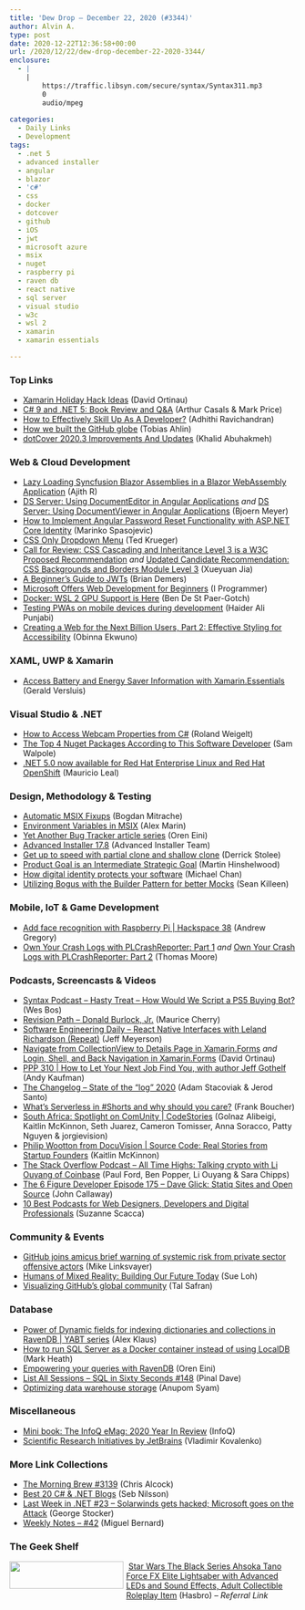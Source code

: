 ```yaml
---
title: 'Dew Drop – December 22, 2020 (#3344)'
author: Alvin A.
type: post
date: 2020-12-22T12:36:58+00:00
url: /2020/12/22/dew-drop-december-22-2020-3344/
enclosure:
  - |
    |
        https://traffic.libsyn.com/secure/syntax/Syntax311.mp3
        0
        audio/mpeg
        
categories:
  - Daily Links
  - Development
tags:
  - .net 5
  - advanced installer
  - angular
  - blazor
  - 'c#'
  - css
  - docker
  - dotcover
  - github
  - iOS
  - jwt
  - microsoft azure
  - msix
  - nuget
  - raspberry pi
  - raven db
  - react native
  - sql server
  - visual studio
  - w3c
  - wsl 2
  - xamarin
  - xamarin essentials

---
```

### <a name="top"></a>Top Links

  * <a href="https://devblogs.microsoft.com/xamarin/xamarin-holiday-season-hack-ideas/?WT.mc_id=DOP-MVP-4025064" target="_blank" rel="noopener">Xamarin Holiday Hack Ideas</a> (David Ortinau)
  * <a href="https://www.infoq.com/articles/book-interview-mark-price/?utm_campaign=infoq_content&utm_source=infoq&utm_medium=feed&utm_term=global" target="_blank" rel="noopener">C# 9 and .NET 5: Book Review and Q&A</a> (Arthur Casals & Mark Price)
  * <a href="https://medium.com/@adhithiravi/how-to-effectively-skill-up-as-a-developer-aa4cf76727b5?source=rss-d557f5db78e7------2" target="_blank" rel="noopener">How to Effectively Skill Up As A Developer?</a> (Adhithi Ravichandran)
  * <a href="https://github.blog/2020-12-21-how-we-built-the-github-globe/" target="_blank" rel="noopener">How we built the GitHub globe</a> (Tobias Ahlin)
  * <a href="https://blog.jetbrains.com/dotnet/2020/12/21/dotcover-2020-3-improvements-and-updates/" target="_blank" rel="noopener">dotCover 2020.3 Improvements And Updates</a> (Khalid Abuhakmeh)



### <a name="web"></a>Web & Cloud Development

  * <a href="https://www.syncfusion.com/blogs/post/lazy-loading-syncfusion-blazor-assemblies-in-a-blazor-webassembly-application.aspx" target="_blank" rel="noopener">Lazy Loading Syncfusion Blazor Assemblies in a Blazor WebAssembly Application</a> (Ajith R)
  * <a href="https://www.textcontrol.com/blog/2020/12/21/ds-server-using-documenteditor-in-angular-applications/" target="_blank" rel="noopener">DS Server: Using DocumentEditor in Angular Applications</a> _and_ <a href="https://www.textcontrol.com/blog/2020/12/21/ds-server-using-documentviewer-in-angular-applications/" target="_blank" rel="noopener">DS Server: Using DocumentViewer in Angular Applications</a> (Bjoern Meyer)
  * <a href="https://code-maze.com/angular-password-reset-functionality-with-aspnet-identity/" target="_blank" rel="noopener">How to Implement Angular Password Reset Functionality with ASP.NET Core Identity</a> (Marinko Spasojevic)
  * <a href="https://rimdev.io/css-only-dropdown-menu/" target="_blank" rel="noopener">CSS Only Dropdown Menu</a> (Ted Krueger)
  * <a href="https://www.w3.org/blog/news/archives/8834" target="_blank" rel="noopener">Call for Review: CSS Cascading and Inheritance Level 3 is a W3C Proposed Recommendation</a> _and_ <a href="https://www.w3.org/blog/news/archives/8836" target="_blank" rel="noopener">Updated Candidate Recommendation: CSS Backgrounds and Borders Module Level 3</a> (Xueyuan Jia)
  * <a href="https://developer.okta.com/blog/2020/12/21/beginners-guide-to-jwt" target="_blank" rel="noopener">A Beginner&#8217;s Guide to JWTs</a> (Brian Demers)
  * <a href="http://www.i-programmer.info/news/87-web-development/14231-microsoft-offers-web-development-for-beginners.html" target="_blank" rel="noopener">Microsoft Offers Web Development for Beginners</a> (I Programmer)
  * <a href="https://www.docker.com/blog/wsl-2-gpu-support-is-here/" target="_blank" rel="noopener">Docker: WSL 2 GPU Support is Here</a> (Ben De St Paer-Gotch)
  * <a href="https://dev.to/haideralipunjabi/testing-pwas-on-mobile-devices-during-development-22mm" target="_blank" rel="noopener">Testing PWAs on mobile devices during development</a> (Haider Ali Punjabi)
  * <a href="https://www.telerik.com/blogs/creating-web-next-billion-users-part-effective-styling-for-accessibility" target="_blank" rel="noopener">Creating a Web for the Next Billion Users, Part 2: Effective Styling for Accessibility</a> (Obinna Ekwuno)



### <a name="silverlight"></a>XAML, UWP & Xamarin

  * <a href="https://www.youtube.com/watch?v=D1O_xkNgBXU" target="_blank" rel="noopener">Access Battery and Energy Saver Information with Xamarin.Essentials</a> (Gerald Versluis)



### <a name="dotnet"></a>Visual Studio & .NET

  * <a href="https://weblogs.asp.net:443/rweigelt/how-to-access-webcam-properties-from-c?WT.mc_id=DOP-MVP-4025064" target="_blank" rel="noopener">How to Access Webcam Properties from C#</a> (Roland Weigelt)
  * <a href="https://hackernoon.com/the-top-4-nuget-packages-according-to-this-software-developer-r53c3150?source=rss" target="_blank" rel="noopener">The Top 4 Nuget Packages According to This Software Developer</a> (Sam Walpole)
  * <a href="https://developers.redhat.com/blog/2020/12/22/net-5-0-now-available-for-red-hat-enterprise-linux-and-red-hat-openshift/" target="_blank" rel="noopener">.NET 5.0 now available for Red Hat Enterprise Linux and Red Hat OpenShift</a> (Mauricio Leal)



### <a name="design"></a>Design, Methodology & Testing

  * <a href="https://www.advancedinstaller.com/smart-psf-msix-fixups.html" target="_blank" rel="noopener">Automatic MSIX Fixups</a> (Bogdan Mitrache)
  * <a href="https://www.advancedinstaller.com/environment-variables-types-in-msix.html" target="_blank" rel="noopener">Environment Variables in MSIX</a> (Alex Marin)
  * <a href="http://feedproxy.google.com/~r/AyendeRahien/~3/f32wxKVa0Z8/yet-another-bug-tracker-article-series" target="_blank" rel="noopener">Yet Another Bug Tracker article series</a> (Oren Eini)
  * <a href="https://www.advancedinstaller.com/release-17.8.html" target="_blank" rel="noopener">Advanced Installer 17.8</a> (Advanced Installer Team)
  * <a href="https://github.blog/2020-12-21-get-up-to-speed-with-partial-clone-and-shallow-clone/" target="_blank" rel="noopener">Get up to speed with partial clone and shallow clone</a> (Derrick Stolee)
  * <a href="https://nkdagility.com/blog/product-goal-is-an-intermediate-strategic-goal/" target="_blank" rel="noopener">Product Goal is an Intermediate Strategic Goal</a> (Martin Hinshelwood)
  * <a href="https://stackoverflow.blog/2020/12/21/how-digital-identity-protects-your-software/" target="_blank" rel="noopener">How digital identity protects your software</a> (Michael Chan)
  * <a href="https://seankilleen.com/2020/12/utilizing-the-builder-pattern-and-bogus-for-better-supporting-test-objects/" target="_blank" rel="noopener">Utilizing Bogus with the Builder Pattern for better Mocks</a> (Sean Killeen)



### <a name="mobile"></a>Mobile, IoT & Game Development

  * <a href="https://www.raspberrypi.org/blog/add-face-recognition-with-raspberry-pi-hackspace-38/" target="_blank" rel="noopener">Add face recognition with Raspberry Pi | Hackspace 38</a> (Andrew Gregory)
  * <a href="https://www.bignerdranch.com/blog/own-your-crash-logs-with-plcrashreporter-part-1/" target="_blank" rel="noopener">Own Your Crash Logs with PLCrashReporter: Part 1</a> _and_ <a href="https://www.bignerdranch.com/blog/own-your-crash-logs-with-plcrashreporter-part-2/" target="_blank" rel="noopener">Own Your Crash Logs with PLCrashReporter: Part 2</a> (Thomas Moore)



### <a name="podcasts"></a>Podcasts, Screencasts & Videos

  * <a href="https://traffic.libsyn.com/secure/syntax/Syntax311.mp3" target="_blank" rel="noopener">Syntax Podcast &#8211; Hasty Treat &#8211; How Would We Script a PS5 Buying Bot?</a> (Wes Bos)
  * <a href="https://revisionpath.com/donald-burdock-jr" target="_blank" rel="noopener">Revision Path &#8211; Donald Burlock, Jr.</a> (Maurice Cherry)
  * <a href="https://softwareengineeringdaily.com/2020/12/21/react-native-interfaces-with-leland-richardson-repeat/?utm_source=rss&utm_medium=rss&utm_campaign=react-native-interfaces-with-leland-richardson-repeat" target="_blank" rel="noopener">Software Engineering Daily &#8211; React Native Interfaces with Leland Richardson (Repeat)</a> (Jeff Meyerson)
  * <a href="https://www.youtube.com/watch?v=MSRywwCPszI" target="_blank" rel="noopener">Navigate from CollectionView to Details Page in Xamarin.Forms</a> _and_ <a href="https://www.youtube.com/watch?v=f1uYhDjvem4" target="_blank" rel="noopener">Login, Shell, and Back Navigation in Xamarin.Forms</a> (David Ortinau)
  * <a href="https://peopleandprojectspodcast.libsyn.com/ppp-310-how-to-let-your-next-job-find-you-with-author-jeff-gothelf" target="_blank" rel="noopener">PPP 310 | How to Let Your Next Job Find You, with author Jeff Gothelf</a> (Andy Kaufman)
  * <a href="https://changelog.com/podcast/425" target="_blank" rel="noopener">The Changelog &#8211; State of the “log” 2020</a> (Adam Stacoviak & Jerod Santo)
  * <a href="http://www.youtube.com/watch?v=_Dz9D-uO8wk" target="_blank" rel="noopener">What&#8217;s Serverless in #Shorts and why should you care?</a> (Frank Boucher)
  * <a href="https://channel9.msdn.com/Shows/CodeStories/South-Africa-Spotlight-on-ComUnity?WT.mc_id=DOP-MVP-4025064" target="_blank" rel="noopener">South Africa: Spotlight on ComUnity | CodeStories</a> (Golnaz Alibeigi, Kaitlin McKinnon, Seth Juarez, Cameron Tomisser, Anna Soracco, Patty Nguyen & jorgievision)
  * <a href="https://channel9.msdn.com/Shows/Source-Code-Real-Stories-from-Startup-Founders/Philip-Wootton-from-DocuVision?WT.mc_id=DOP-MVP-4025064" target="_blank" rel="noopener">Philip Wootton from DocuVision | Source Code: Real Stories from Startup Founders</a> (Kaitlin McKinnon)
  * <a href="https://the-stack-overflow-podcast.simplecast.com/episodes/all-time-highs-talking-crypto-with-li-oyang-of-coinbase-J3DMOGqq" target="_blank" rel="noopener">The Stack Overflow Podcast &#8211; All Time Highs: Talking crypto with Li Ouyang of Coinbase</a> (Paul Ford, Ben Popper, Li Ouyang & Sara Chipps)
  * <a href="https://6figuredev.com/podcast/episode-175-dave-glick-statiq-sites-and-open-source/" target="_blank" rel="noopener">The 6 Figure Developer Episode 175 – Dave Glick: Statiq Sites and Open Source</a> (John Callaway)
  * <a href="https://www.telerik.com/blogs/10-best-podcasts-web-designers-developers-digital-professionals" target="_blank" rel="noopener">10 Best Podcasts for Web Designers, Developers and Digital Professionals</a> (Suzanne Scacca)



### <a name="events"></a>Community & Events

  * <a href="https://github.blog/2020-12-21-github-joins-amicus-brief-warning-of-systemic-risk-from-private-sector-offensive-actors/" target="_blank" rel="noopener">GitHub joins amicus brief warning of systemic risk from private sector offensive actors</a> (Mike Linksvayer)
  * <a href="https://techcommunity.microsoft.com/t5/mixed-reality-blog/guest-blog-humans-of-mixed-reality-building-our-future-today/ba-p/2002109?WT.mc_id=DOP-MVP-4025064" target="_blank" rel="noopener">Humans of Mixed Reality: Building Our Future Today</a> (Sue Loh)
  * <a href="https://github.blog/2020-12-21-visualizing-githubs-global-community/" target="_blank" rel="noopener">Visualizing GitHub’s global community</a> (Tal Safran)



### <a name="sql"></a>Database

  * <a href="https://alex-klaus.com/ravendb-yabt-dynamic-fields/" target="_blank" rel="noopener">Power of Dynamic fields for indexing dictionaries and collections in RavenDB | YABT series</a> (Alex Klaus)
  * <a href="https://markheath.net/post/sql-docker-localdb" target="_blank" rel="noopener">How to run SQL Server as a Docker container instead of using LocalDB</a> (Mark Heath)
  * <a href="http://feedproxy.google.com/~r/AyendeRahien/~3/OdnI8IhgVNw/empowering-your-queries-with-ravendb" target="_blank" rel="noopener">Empowering your queries with RavenDB</a> (Oren Eini)
  * <a href="https://blog.sqlauthority.com/2020/12/22/list-all-sessions-sql-in-sixty-seconds-148/?utm_source=rss&utm_medium=rss&utm_campaign=list-all-sessions-sql-in-sixty-seconds-148" target="_blank" rel="noopener">List All Sessions – SQL in Sixty Seconds #148</a> (Pinal Dave)
  * <a href="https://netflixtechblog.com/optimizing-data-warehouse-storage-7b94a48fdcbe?source=rss----2615bd06b42e---4" target="_blank" rel="noopener">Optimizing data warehouse storage</a> (Anupom Syam)



### <a name="misc"></a>Miscellaneous

  * <a href="https://www.infoq.com/minibooks/2020-year-review/?utm_campaign=infoq_content&utm_source=infoq&utm_medium=feed&utm_term=global" target="_blank" rel="noopener">Mini book: The InfoQ eMag: 2020 Year In Review</a> (InfoQ)
  * <a href="https://blog.jetbrains.com/blog/2020/12/21/scientific-research-initiatives-by-jetbrains/" target="_blank" rel="noopener">Scientific Research Initiatives by JetBrains</a> (Vladimir Kovalenko)



### <a name="links"></a>More Link Collections

  * <a href="http://feedproxy.google.com/~r/ReflectivePerspective/~3/DuNk5bOAV4g/" target="_blank" rel="noopener">The Morning Brew #3139</a> (Chris Alcock)
  * <a href="https://dev.to/sebnilsson/best-20-c-net-blogs-14n6" target="_blank" rel="noopener">Best 20 C# & .NET Blogs</a> (Seb Nilsson)
  * <a href="https://georgestocker.com/2020/12/21/last-week-in-net-23-solarwinds-gets-hacked-microsoft-goes-on-the-attack/" target="_blank" rel="noopener">Last Week in .NET #23 – Solarwinds gets hacked; Microsoft goes on the Attack</a> (George Stocker)
  * <a href="https://blog.miguelbernard.com/weekly-notes-41-2/" target="_blank" rel="noopener">Weekly Notes &#8211; #42</a> (Miguel Bernard)



### <a name="shelf"></a>The Geek Shelf

<a href="https://www.amazon.com/gp/product/B08F2RFG8Z?tag=amavin-20" target="_blank" rel="noopener"><img loading="lazy" decoding="async" width="200" height="48" align="left" style="margin: 0px 5px 10px 0px; border: 0px currentcolor; border-image: none; float: left; display: inline; background-image: none;" src="https://m.media-amazon.com/images/I/31tWnTD+ehL._AC_SL260_.jpg" border="0" /></a>&nbsp;<a href="https://www.amazon.com/gp/product/B08F2RFG8Z?tag=amavin-20" target="_blank" rel="noopener">Star Wars The Black Series Ahsoka Tano Force FX Elite Lightsaber with Advanced LEDs and Sound Effects, Adult Collectible Roleplay Item</a> (Hasbro) _&#8211; Referral Link_